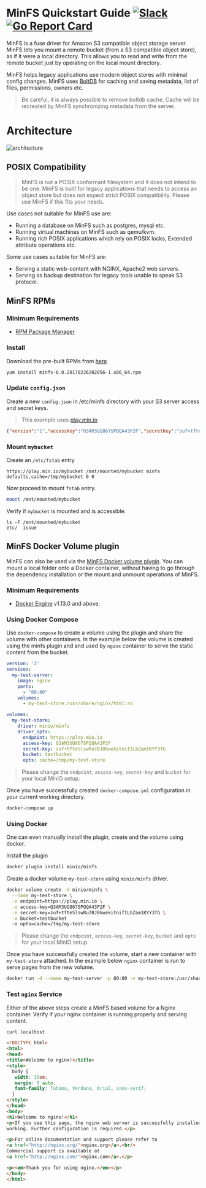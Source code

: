 # MinFS Quickstart Guide [![Slack](https://slack.minio.io/slack?type=svg)](https://slack.minio.io) [![Go Report Card](https://goreportcard.com/badge/minio/minfs)](https://goreportcard.com/report/minio/minfs)

MinFS is a fuse driver for Amazon S3 compatible object storage server. MinFS lets you mount a remote bucket (from a S3 compatible object store), as if it were a local directory. This allows you to read and write from the remote bucket just by operating on the local mount directory.

MinFS helps legacy applications use modern object stores with minimal config changes. MinFS uses [BoltDB](https://github.com/boltdb/bolt) for caching and saving metadata, list of files, permissions, owners etc.

> Be careful, it is always possible to remove boltdb cache. Cache will be recreated by MinFS synchronizing metadata from the server.

# Architecture
![architecture](https://raw.githubusercontent.com/minio/minfs/master/MinFS.svg?sanitize=true)

## POSIX Compatibility
> MinFS is not a POSIX conformant filesystem and it does not intend to be one. MinFS is built for legacy applications that needs to access an object store but does not expect strict POSIX compatibility. Please use MinFS if this fits your needs.

Use cases not suitable for MinFS use are:
- Running a database on MinFS such as postgres, mysql etc.
- Running virtual machines on MinFS such as qemu/kvm.
- Running rich POSIX applications which rely on POSIX locks, Extended attribute operations etc.

Some use cases suitable for MinFS are:
- Serving a static web-content with NGINX, Apache2 web servers.
- Serving as backup destination for legacy tools unable to speak S3 protocol.

## MinFS RPMs
### Minimum Requirements
- [RPM Package Manager](http://rpm.org/)

### Install
Download the pre-built RPMs from [here](https://github.com/minio/minfs/releases/tag/RELEASE.2017-02-26T20-20-56Z)
```sh
yum install minfs-0.0.20170226202056-1.x86_64.rpm
```

### Update `config.json`
Create a new `config.json` in /etc/minfs directory with your S3 server access and secret keys.

> This example uses [play.min.io](https://play.min.io)

```json
{"version":"1","accessKey":"Q3AM3UQ867SPQQA43P2F","secretKey":"zuf+tfteSlswRu7BJ86wekitnifILbZam1KYY3TG"}
```

### Mount `mybucket`
Create an `/etc/fstab` entry
```
https://play.min.io/mybucket /mnt/mounted/mybucket minfs defaults,cache=/tmp/mybucket 0 0
```

Now proceed to mount `fstab` entry.
```sh
mount /mnt/mounted/mybucket
```

Verify if `mybucket` is mounted and is accessible.
```
ls -F /mnt/mounted/mybucket
etc/  issue
```

## MinFS Docker Volume plugin
MinFS can also be used via the [MinFS Docker volume plugin](https://github.com/minio/minfs/tree/master/docker-plugin). You can mount a local folder onto a Docker container, without having to go through the dependency installation or the mount and unmount operations of MinFS.

### Minimum Requirements
- [Docker Engine](http://docker.com/) v1.13.0 and above.

### Using Docker Compose
Use `docker-compose` to create a volume using the plugin and share the volume with other containers. In the example below the volume is created using the minfs plugin and and used by `nginx` container to serve the static content from the bucket.

```yml
version: '2'
services:
  my-test-server:
    image: nginx
    ports:
      - "80:80"
    volumes:
      - my-test-store:/usr/share/nginx/html:ro

volumes:
  my-test-store:
    driver: minio/minfs
    driver_opts:
      endpoint: https://play.min.io
      access-key: Q3AM3UQ867SPQQA43P2F
      secret-key: zuf+tfteSlswRu7BJ86wekitnifILbZam1KYY3TG
      bucket: testbucket
      opts: cache=/tmp/my-test-store
```

> Please change the `endpoint`, `access-key`, `secret-key` and `bucket` for your local MinIO setup.

Once you have successfully created `docker-compose.yml` configuration in your current working directory.
```sh
docker-compose up
```

### Using Docker
One can even manually install the plugin, create and the volume using docker.

Install the plugin
```sh
docker plugin install minio/minfs
```

Create a docker volume `my-test-store` using `minio/minfs` driver.
```sh
docker volume create -d minio/minfs \
  --name my-test-store \
  -o endpoint=https://play.min.io \
  -o access-key=Q3AM3UQ867SPQQA43P2F \
  -o secret-key=zuf+tfteSlswRu7BJ86wekitnifILbZam1KYY3TG \
  -o bucket=testbucket
  -o opts=cache=/tmp/my-test-store
```

> Please change the `endpoint`, `access-key`, `secret-key`, `bucket` and `opts` for your local MinIO setup.

Once you have successfully created the volume, start a new container with `my-test-store` attached.
In the example below `nginx` container is run to serve pages from the new volume.
```sh
docker run -d --name my-test-server -p 80:80 -v my-test-store:/usr/share/nginx/html:ro nginx
```

### Test `nginx` Service
Either of the above steps create a MinFS based volume for a Nginx container. Verify if your nginx container is running properly and serving content.
```sh
curl localhost
```

```html
<!DOCTYPE html>
<html>
<head>
<title>Welcome to nginx!</title>
<style>
  body {
   width: 35em;
   margin: 0 auto;
   font-family: Tahoma, Verdana, Arial, sans-serif;
  }
</style>
</head>
<body>
<h1>Welcome to nginx!</h1>
<p>If you see this page, the nginx web server is successfully installed and
working. Further configuration is required.</p>

<p>For online documentation and support please refer to
<a href="http://nginx.org/">nginx.org</a>.<br/>
Commercial support is available at
<a href="http://nginx.com/">nginx.com</a>.</p>

<p><em>Thank you for using nginx.</em></p>
</body>
</html>
```
